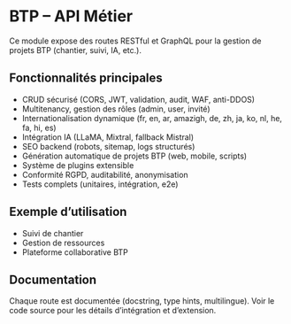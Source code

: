 # BTP – API Métier

Ce module expose des routes RESTful et GraphQL pour la gestion de projets BTP (chantier, suivi, IA, etc.).

## Fonctionnalités principales
- CRUD sécurisé (CORS, JWT, validation, audit, WAF, anti-DDOS)
- Multitenancy, gestion des rôles (admin, user, invité)
- Internationalisation dynamique (fr, en, ar, amazigh, de, zh, ja, ko, nl, he, fa, hi, es)
- Intégration IA (LLaMA, Mixtral, fallback Mistral)
- SEO backend (robots, sitemap, logs structurés)
- Génération automatique de projets BTP (web, mobile, scripts)
- Système de plugins extensible
- Conformité RGPD, auditabilité, anonymisation
- Tests complets (unitaires, intégration, e2e)

## Exemple d’utilisation
- Suivi de chantier
- Gestion de ressources
- Plateforme collaborative BTP

## Documentation
Chaque route est documentée (docstring, type hints, multilingue). Voir le code source pour les détails d’intégration et d’extension.
